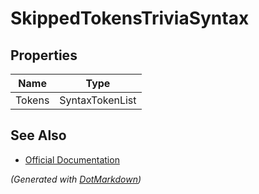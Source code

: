 # SkippedTokensTriviaSyntax

## Properties

| Name   | Type            |
| ------ | --------------- |
| Tokens | SyntaxTokenList |

## See Also

* [Official Documentation](https://docs.microsoft.com/en-us/dotnet/api/microsoft.codeanalysis.csharp.syntax.skippedtokenstriviasyntax)


*\(Generated with [DotMarkdown](http://github.com/JosefPihrt/DotMarkdown)\)*